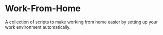 # Work-From-Home
A collection of scripts to make working from home easier by setting up your work environment automatically.
